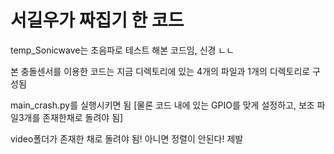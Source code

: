 # 서길우가 짜집기 한 코드

temp_Sonicwave는 초음파로 테스트 해본 코드임, 신경 ㄴㄴ

본 충돌센서를 이용한 코드는 지금 디렉토리에 있는 4개의 파일과 1개의 디렉토리로 구성됨 

main_crash.py를 실행시키면 됨 [물론 코드 내에 있는 GPIO를 맞게 설정하고, 보조 파일3개를 존재한채로 돌려야 됨]

video폴더가 존재한 채로 돌려야 됨! 아니면 정렬이 안된다! 제발
